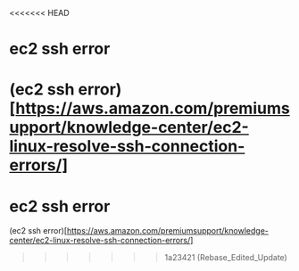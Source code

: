 
<<<<<<< HEAD
# ec2 ssh error
(ec2 ssh error)[https://aws.amazon.com/premiumsupport/knowledge-center/ec2-linux-resolve-ssh-connection-errors/]
=======

# ec2 ssh error
(ec2 ssh error)[https://aws.amazon.com/premiumsupport/knowledge-center/ec2-linux-resolve-ssh-connection-errors/]
>>>>>>> 1a23421 (Rebase_Edited_Update)
